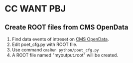 # CC WANT PBJ
## Create ROOT files from CMS OpenData
1. Find data events of intreset on [CMS OpenData](https://opendata.cern.ch/).
2. Edit poet_cfg.py with ROOT file.
3. Use command `cmsRun python/poet_cfg.py`
4. A ROOT file named "myoutput.root" will be created.